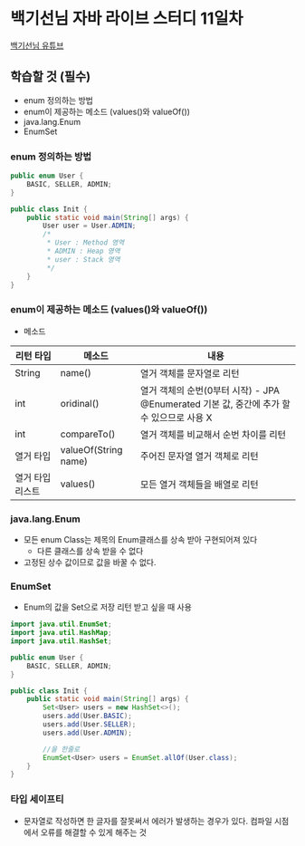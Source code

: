 # 백기선님 자바 라이브 스터디 11일차

[백기선님 유튜브](https://www.youtube.com/watch?v=peEXNN-oob4&list=PLfI752FpVCS96fSsQe2E3HzYTgdmbz6LU)

## 학습할 것 (필수)
* enum 정의하는 방법
* enum이 제공하는 메소드 (values()와 valueOf())
* java.lang.Enum
* EnumSet


### enum 정의하는 방법

```java
public enum User {
    BASIC, SELLER, ADMIN;
}

public class Init {
    public static void main(String[] args) {
        User user = User.ADMIN;
        /*
         * User : Method 영역
         * ADMIN : Heap 영역
         * user : Stack 영역
         */
    }
}
```

### enum이 제공하는 메소드 (values()와 valueOf())
* 메소드

|리턴 타입|메소드| 내용                                                             |
|---|---|----------------------------------------------------------------|
|String|name()| 열거 객체를 문자열로 리턴                                                 |
|int|oridinal()| 열거 객체의 순번(0부터 시작) - JPA @Enumerated 기본 값, 중간에 추가 할 수 있으므로 사용 X |
|int|compareTo()| 열거 객체를 비교해서 순번 차이를 리턴                                          |
|열거 타입|valueOf(String name)| 주어진 문자열 열거 객체로 리턴                                              |
|열거 타입 리스트|values()| 모든 열거 객체들을 배열로 리턴                                              |

### java.lang.Enum
* 모든 enum Class는 제목의 Enum클래스를 상속 받아 구현되어져 있다
  * 다른 클래스를 상속 받을 수 없다
* 고정된 상수 값이므로 값을 바꿀 수 없다.

### EnumSet
* Enum의 값을 Set으로 저장 리턴 받고 싶을 때 사용

```java
import java.util.EnumSet;
import java.util.HashMap;
import java.util.HashSet;

public enum User {
    BASIC, SELLER, ADMIN;
}

public class Init {
    public static void main(String[] args) {
        Set<User> users = new HashSet<>();
        users.add(User.BASIC);
        users.add(User.SELLER);
        users.add(User.ADMIN);

        //을 한줄로
        EnumSet<User> users = EnumSet.allOf(User.class);
    }
}
```

### 타입 세이프티
* 문자열로 작성하면 한 글자를 잘못써서 에러가 발생하는 경우가 있다. 컴파일 시점에서 오류를 해결할 수 있게 해주는 것